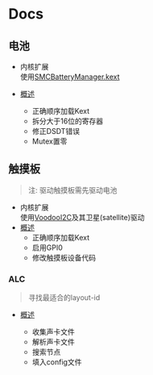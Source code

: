 # Docs

## 电池
+ 内核扩展  
使用[SMCBatteryManager.kext](https://github.com/acidanthera/VirtualSMC)

+ [概述](battery.md)
   + 正确顺序加载Kext
   + 拆分大于16位的寄存器
   + 修正DSDT错误
   + Mutex置零

## 触摸板
> 注: 驱动触摸板需先驱动电池
+ 内核扩展  
使用[VoodooI2C](https://github.com/VoodooI2C/VoodooI2C)及其卫星(satellite)驱动
+ [概述](i2c.md)
   + 正确顺序加载Kext
   + 启用GPI0
   + 修改触摸板设备代码

### ALC

> 寻找最适合的layout-id

+ [概述](i2c.md)

   + 收集声卡文件
   + 解析声卡文件
   + 搜索节点
   + 填入config文件